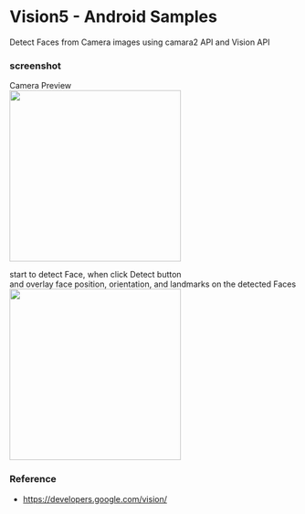 Vision5 - Android Samples
===============

Detect Faces from Camera images using  camara2 API and Vision API <br/>


### screenshot <br/>
Camera Preview<br/>
<image src="https://raw.githubusercontent.com/ohwada/Android_Samples/master/Vision5/screenshot/vision5_preview.png" width="300" /><br/>

start to detect Face, when click Detect button <br/>
and overlay face position, orientation, and landmarks  on the detected Faces <br/>
<image src="https://raw.githubusercontent.com/ohwada/Android_Samples/master/Vision5/screenshot/vision5_detect.png" width="300" /><br/>


### Reference <br/>
- https://developers.google.com/vision/
